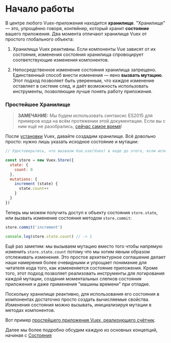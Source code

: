 # Начало работы

В центре любого Vuex-приложения находится **хранилище**. "Хранилище" — это, упрощённо говоря, контейнер, который хранит **состояние** вашего приложения. Два момента отличают хранилище Vuex от простого глобального объекта:

1. Хранилища Vuex реактивны. Если компоненты Vue зависят от их состояния, изменения состояния хранилища спровоцирует соответствующие изменения компонентов.

2. Непосредственное изменение состояния хранилища запрещено. Единственный способ внести изменения — явно **вызвать мутацию**. Этот подход позволяет быть уверенным, что каждое изменение оставляет в системе след, и даёт возможность использовать инструменты, позволяющие лучше понять работу приложения.

### Простейшее Хранилище

> **ЗАМЕЧАНИЕ:** Мы будем использовать синтаксис ES2015 для примеров кода на всём протяжении этой документации. Если вы с ним ещё не разобрались, [сейчас самое время](https://babeljs.io/docs/learn-es2015/)!

После [установки](installation.md) Vuex, давайте создадим хранилище. Всё довольно просто: нужно лишь указать исходное состояние и мутации:

``` js
// Удостоверьтесь, что вызвали Vue.use(Vuex) в коде до этого, если используете модульный сборщик

const store = new Vuex.Store({
  state: {
    count: 0
  },
  mutations: {
    increment (state) {
      state.count++
    }
  }
})
```

Теперь мы можем получить доступ к объекту состояния `store.state`, или вызвать изменение состояния методом `store.commit`:

``` js
store.commit('increment')

console.log(store.state.count) // -> 1
```

Ещё раз заметим: мы вызываем мутацию вместо того чтобы напрямую изменить `store.state.count` потому что мы хотим явным образом отслеживать изменения. Это простое архитектурное соглашение делает наши намерения более очевидными и упрощает понимание для читателя кода того, как измененяется состояние приложения. Кроме того, этот подход позволяет реализовать инструменты для логирования каждой мутации, создания моментальных слепков состояния приложения и даже применения "машины времени" при отладке.

Поскольку хранилище реактивно, для использования его состояния в компонентах достаточно просто создать вычисляемые свойства. Изменения состояния можно вызывать, инициализируя мутации в методах компонентов.

Вот пример [простейшего приложения Vuex, реализующего счётчик](https://jsfiddle.net/yyx990803/n9jmu5v7/).

Далее мы более подробно обсудим каждую из основных концепций, начиная с [Состояния](state.md)
